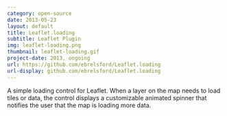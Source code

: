 ```yaml
---
category: open-source
date: 2013-05-23
layout: default
title: Leaflet.loading
subtitle: Leaflet Plugin
img: leaflet-loading.png
thumbnail: leaflet-loading.gif
project-date: 2013, ongoing
url: https://github.com/ebrelsford/Leaflet.loading
url-display: github.com/ebrelsford/Leaflet.loading
---
```


A simple loading control for Leaflet. When a layer on the map needs to load tiles or data, the control displays a customizable animated spinner that notifies the user that the map is loading more data.
